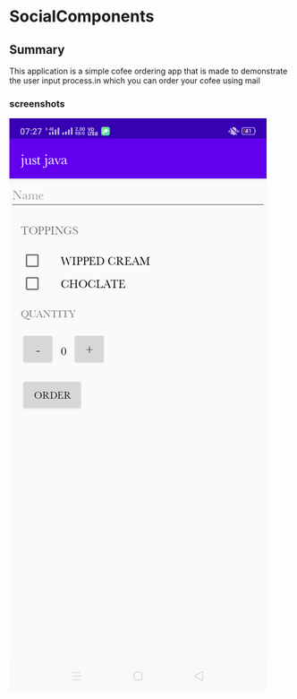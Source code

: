 SocialComponents
=============

## Summary
This application is a simple cofee ordering app that is made to demonstrate the user input process.in which you can order your cofee using mail

### screenshots
![first_img](https://github.com/princeamitlali/simple_cofee_ordering_app_/blob/master/img/Screenshot_2020-05-18-07-27-04-79_dc35e59e3965c6e4b1ba6c9b13e1311e.png) 

